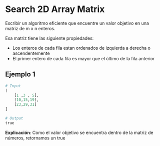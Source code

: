 # Search 2D Array Matrix
Escribir un algoritmo eficiente que encuentre un valor objetivo en una matriz de m x n enteros.

Esa matriz tiene las siguiente propiedades:
- Los enteros de cada fila estan ordenados de izquierda a derecha o ascendentemente
- El primer entero de cada fila es mayor que el último de la fila anterior

## Ejemplo 1
```py
# Input
[
	[1 ,3 , 5],
	[10,15,19],
	[23,29,31]
]

# Output
true
```

**Explicación**: Como el valor objetivo se encuentra dentro de la matriz de números, retornamos un true